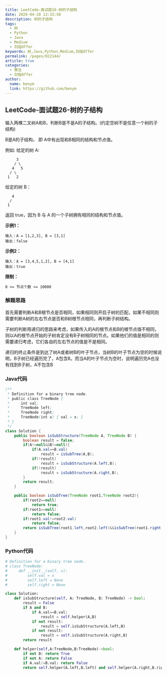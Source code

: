 ```yaml
---
title: LeetCode-面试题26-树的子结构
date: 2020-04-20 13:33:50
description: 树的子结构
tags: 
  - 树
  - Python
  - Java
  - Medium
  - 剑指Offer
keywords: 树,Java,Python,Medium,剑指Offer
permalink: /pages/022144/
article: true
categories: 
  - 算法
  - 剑指Offer
author: 
  name: benym
  link: https://github.com/benym
---
```


## LeetCode-面试题26-树的子结构

输入两棵二叉树A和B，判断B是不是A的子结构。(约定空树不是任意一个树的子结构)

B是A的子结构， 即 A中有出现和B相同的结构和节点值。

例如:
给定的树 A:
```
     3
    / \
   4   5
  / \
 1   2
```
给定的树 B：
```
   4 
  /
 1
```
返回 true，因为 B 与 A 的一个子树拥有相同的结构和节点值。

 <!--more-->

**示例1：**

```
输入：A = [1,2,3], B = [3,1]
输出：false
```

**示例2：**

```
输入：A = [3,4,5,1,2], B = [4,1]
输出：true
```

**限制：**

`0 <= 节点个数 <= 10000`

### 解题思路

首先需要判断A和B根节点是否相同，如果相同则开启子树的匹配，如果不相同则需要判断A树的左右节点是否和B树根节点相同，再判断子树结构。

子树的判断用递归的思路来考虑，如果传入的A的根节点和B的根节点值不相同，则以A的根节点开始的子树肯定没有B子树相同的节点。如果他们的值是相同的则需要递归考虑，它们各自的左右节点的值是不是相同。

递归的终止条件是到达了树A或者树B的叶子节点，当树B的叶子节点为空的时候说明，B子树已经遍历完了，A包含B。而当A的叶子节点为空时，说明遍历完A也没有找到B子树，A不包含B

### Java代码

```java
/**
 * Definition for a binary tree node.
 * public class TreeNode {
 *     int val;
 *     TreeNode left;
 *     TreeNode right;
 *     TreeNode(int x) { val = x; }
 * }
 */
class Solution {
    public boolean isSubStructure(TreeNode A, TreeNode B) {
        boolean result = false;
        if(A!=null&&B!=null){
            if(A.val==B.val)
                result = isSubTree(A,B);
            if(!result)
                result = isSubStructure(A.left,B);
            if(!result)
                result = isSubStructure(A.right,B);
        }
        return result;
    }

    public boolean isSubTree(TreeNode root1,TreeNode root2){
        if(root2==null)
            return true;
        if(root1==null)
            return false;
        if(root1.val!=root2.val)
            return false;
        return isSubTree(root1.left,root2.left)&&isSubTree(root1.right,root2.right);
    }
}
```

### Python代码

```python
# Definition for a binary tree node.
# class TreeNode:
#     def __init__(self, x):
#         self.val = x
#         self.left = None
#         self.right = None

class Solution:
    def isSubStructure(self, A: TreeNode, B: TreeNode) -> bool:
        result = False
        if A and B:
            if A.val==B.val:
                result = self.helper(A,B)
            if not result:
                result = self.isSubStructure(A.left,B)
            if not result:
                result = self.isSubStructure(A.right,B)
        return result

    def helper(self,A:TreeNode,B:TreeNode)->bool:
        if not B: return True
        if not A: return False
        if A.val!=B.val: return False
        return self.helper(A.left,B.left) and self.helper(A.right,B.right)
```

